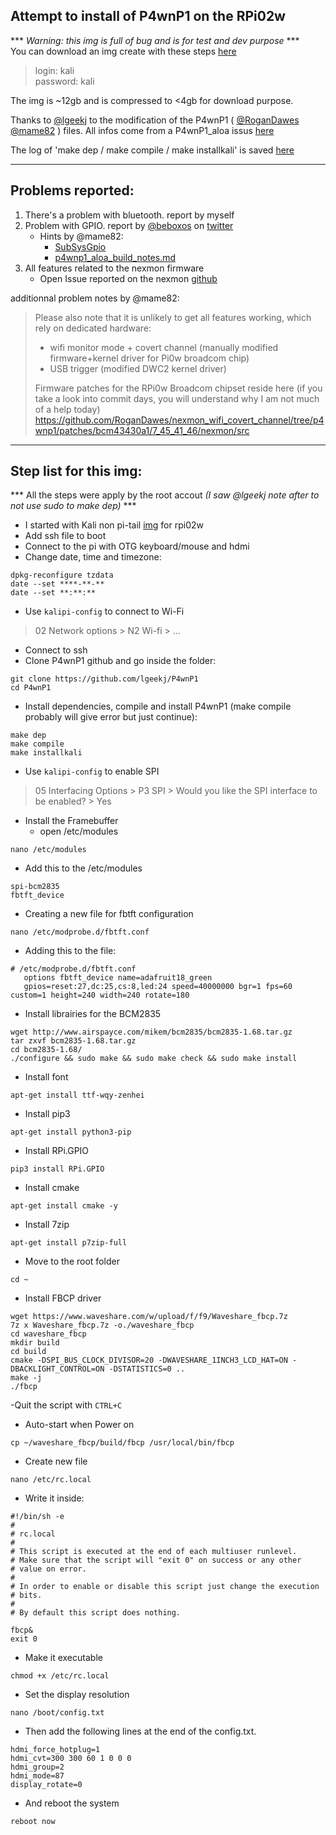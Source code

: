 Attempt to install of P4wnP1 on the RPi02w
------
 *** *Warning: this img is full of bug and is for test and dev purpose* ***  
You can download an img create with these steps [here](https://mega.nz/file/GeBDVAAA#D4ObqjifovAYeAVQE9hv18dck8DZflD44Ct7ldrarv4)  

>login: kali  
>password: kali

The img is ~12gb and is compressed to <4gb for download purpose.

Thanks to [@lgeekj](https://github.com/lgeekj) to the modification of the P4wnP1 ( [@RoganDawes](https://github.com/rogandawes) [@mame82](https://github.com/mame82) ) files.
All infos come from a P4wnP1_aloa issus [here](https://github.com/RoganDawes/P4wnP1_aloa/issues/307)

The log of 'make dep / make compile / make installkali' is saved [here](https://github.com/V0r-T3x/My_Notes_on_P4wnP1/blob/main/P4wnP1-rpiZ2.log)

----------------------------------------------------------------------------------------------------------

Problems reported:
---------
1. There's a problem with bluetooth. report by myself
2. Problem with GPIO. report by [@beboxos](https://github.com/beboxos) on [twitter]( https://twitter.com/BeBoXoS/status/1482115934206758915 )
   - Hints by @mame82:
     - [SubSysGpio](https://github.com/RoganDawes/P4wnP1_aloa/blob/95de406b72cd1c66f987184a2f7455fcae337252/service/SubSysGpio.go#L62L70)
     - [p4wnp1_aloa_build_notes.md](https://github.com/RoganDawes/P4wnP1_aloa/blob/master/build_support/p4wnp1_aloa_build_notes.md)
3. All features related to the nexmon firmware
   - Open Issue reported on the nexmon [github](https://github.com/seemoo-lab/nexmon/issues/500)

additionnal problem notes by @mame82:

>Please also note that it is unlikely to get all features working, which rely on dedicated hardware:
>
>- wifi monitor mode + covert channel (manually modified firmware+kernel driver for Pi0w broadcom chip)
>- USB trigger (modified DWC2 kernel driver)
>
>Firmware patches for the RPi0w Broadcom chipset reside here (if you take a look into commit days, you will understand why I am not much of a help today)
>https://github.com/RoganDawes/nexmon_wifi_covert_channel/tree/p4wnp1/patches/bcm43430a1/7_45_41_46/nexmon/src

----------------------------------------------------------------------------------------------------------

Step list for this img:
----------
*** All the steps were apply by the root accout *_(I saw @lgeekj note after to not use sudo to make dep)_* ***  
- I started with Kali non pi-tail [img](https://kali.download/arm-images/kali-2021.4/kali-linux-2021.4-rpi-zero-2-w-armhf.img.xz) for rpi02w  
- Add ssh file to boot  
- Connect to the pi with OTG keyboard/mouse and hdmi  
- Change date, time and timezone:
```
dpkg-reconfigure tzdata  
date --set ****-**-**  
date --set **:**:**  
```
- Use `kalipi-config` to connect to Wi-Fi  
> 02 Network options > N2 Wi-fi > ...  
- Connect to ssh  
- Clone P4wnP1 github and go inside the folder:
```
git clone https://github.com/lgeekj/P4wnP1  
cd P4wnP1  
```
- Install dependencies, compile and install P4wnP1 (make compile probably will give error but just continue):
```
make dep  
make compile  
make installkali  
```
- Use `kalipi-config` to enable SPI  
>05 Interfacing Options > P3 SPI > Would you like the SPI interface to be enabled? > Yes  
- Install the Framebuffer  
   - open /etc/modules
```
nano /etc/modules
```
   - Add this to the /etc/modules
```
spi-bcm2835  
fbtft_device  
```
- Creating a new file for fbtft configuration  
```
nano /etc/modprobe.d/fbtft.conf
```
   - Adding this to the file:
```
# /etc/modprobe.d/fbtft.conf  
   options fbtft_device name=adafruit18_green   
   gpios=reset:27,dc:25,cs:8,led:24 speed=40000000 bgr=1 fps=60 custom=1 height=240 width=240 rotate=180  
```
- Install librairies for the BCM2835  
```
wget http://www.airspayce.com/mikem/bcm2835/bcm2835-1.68.tar.gz  
tar zxvf bcm2835-1.68.tar.gz  
cd bcm2835-1.68/  
./configure && sudo make && sudo make check && sudo make install  
```
- Install font
```
apt-get install ttf-wqy-zenhei  
```
- Install pip3
```
apt-get install python3-pip  
```
- Install RPi.GPIO
```
pip3 install RPi.GPIO  
```
- Install cmake
```
apt-get install cmake -y  
```
- Install 7zip
```
apt-get install p7zip-full  
```
- Move to the root folder
```
cd ~  
```
- Install FBCP driver
```
wget https://www.waveshare.com/w/upload/f/f9/Waveshare_fbcp.7z  
7z x Waveshare_fbcp.7z -o./waveshare_fbcp  
cd waveshare_fbcp  
mkdir build  
cd build  
cmake -DSPI_BUS_CLOCK_DIVISOR=20 -DWAVESHARE_1INCH3_LCD_HAT=ON -DBACKLIGHT_CONTROL=ON -DSTATISTICS=0 ..  
make -j  
./fbcp  
```
-Quit the script with `CTRL+C`  
- Auto-start when Power on  
```
cp ~/waveshare_fbcp/build/fbcp /usr/local/bin/fbcp  
```
- Create new file  
```
nano /etc/rc.local  
```
- Write it inside:  
```
#!/bin/sh -e
#
# rc.local
#
# This script is executed at the end of each multiuser runlevel.
# Make sure that the script will "exit 0" on success or any other
# value on error.
#
# In order to enable or disable this script just change the execution
# bits.
#
# By default this script does nothing.

fbcp&
exit 0
```
- Make it executable
```
chmod +x /etc/rc.local  
```
- Set the display resolution  
```
nano /boot/config.txt  
```
- Then add the following lines at the end of the config.txt.  
```
hdmi_force_hotplug=1  
hdmi_cvt=300 300 60 1 0 0 0  
hdmi_group=2  
hdmi_mode=87  
display_rotate=0  
```
- And reboot the system
```
reboot now
```
